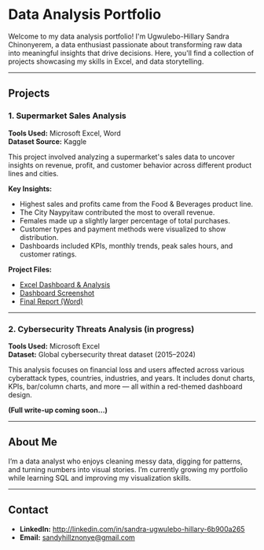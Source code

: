 # Data Analysis Portfolio

Welcome to my data analysis portfolio! I'm Ugwulebo-Hillary Sandra Chinonyerem, a data enthusiast passionate about transforming raw data into meaningful insights that drive decisions. Here, you'll find a collection of projects showcasing my skills in Excel, and data storytelling.

---

## Projects

### 1. Supermarket Sales Analysis

**Tools Used:** Microsoft Excel, Word  
**Dataset Source:** Kaggle

This project involved analyzing a supermarket's sales data to uncover insights on revenue, profit, and customer behavior across different product lines and cities.

**Key Insights:**
- Highest sales and profits came from the Food & Beverages product line.
- The City Naypyitaw contributed the most to overall revenue.
- Females made up a slightly larger percentage of total purchases.
- Customer types and payment methods were visualized to show distribution.
- Dashboards included KPIs, monthly trends, peak sales hours, and customer ratings.

**Project Files:**
- [Excel Dashboard & Analysis](./Supermarket_Sales_Analysis/supermarket_sales.xlsx)
- [Dashboard Screenshot](./Supermarket_Sales_Analysis/Supermarket%20Sales.png)
- [Final Report (Word)](./Supermarket_Sales_Analysis/Supermarket_Sales_Data_Analysis_Report.docx)

---

### 2. Cybersecurity Threats Analysis (in progress)

**Tools Used:** Microsoft Excel  
**Dataset:** Global cybersecurity threat dataset (2015–2024)

This analysis focuses on financial loss and users affected across various cyberattack types, countries, industries, and years. It includes donut charts, KPIs, bar/column charts, and more — all within a red-themed dashboard design.

**(Full write-up coming soon...)**

---

## About Me

I’m a data analyst who enjoys cleaning messy data, digging for patterns, and turning numbers into visual stories. I’m currently growing my portfolio while learning SQL and improving my visualization skills.

---

## Contact

- **LinkedIn:** http://linkedin.com/in/sandra-ugwulebo-hillary-6b900a265
- **Email:** sandyhillznonye@gmail.com
